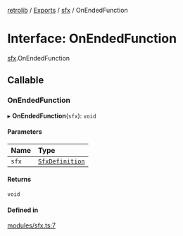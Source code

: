 [retrolib](../README.md) / [Exports](../modules.md) / [sfx](../modules/sfx.md) / OnEndedFunction

# Interface: OnEndedFunction

[sfx](../modules/sfx.md).OnEndedFunction

## Callable

### OnEndedFunction

▸ **OnEndedFunction**(`sfx`): `void`

#### Parameters

| Name | Type |
| :------ | :------ |
| `sfx` | [`SfxDefinition`](../classes/SfxDefinition.md) |

#### Returns

`void`

#### Defined in

[modules/sfx.ts:7](https://github.com/philbgarner/retrolib/blob/84e78a1/src/modules/sfx.ts#L7)
